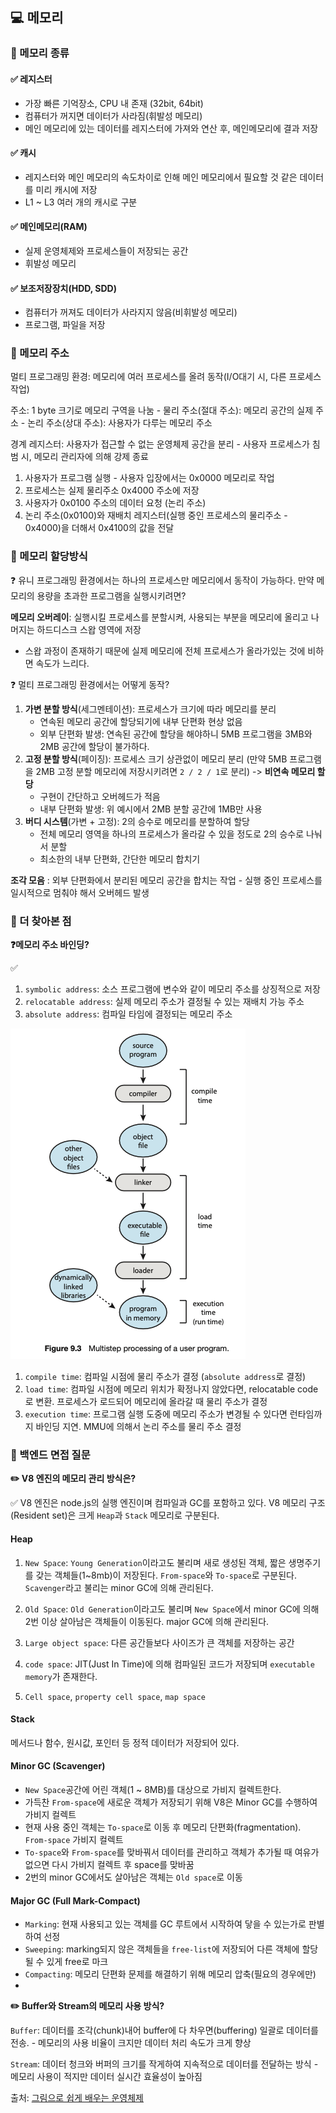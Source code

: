 ## 💻 메모리

### 📌 메모리 종류

#### ✅ 레지스터

-   가장 빠른 기억장소, CPU 내 존재 (32bit, 64bit)
-   컴퓨터가 꺼지면 데이터가 사라짐(휘발성 메모리)
-   메인 메모리에 있는 데이터를 레지스터에 가져와 연산 후, 메인메모리에 결과 저장

#### ✅ 캐시

-   레지스터와 메인 메모리의 속도차이로 인해 메인 메모리에서 필요할 것 같은 데이터를 미리 캐시에 저장
-   L1 ~ L3 여러 개의 캐시로 구분

#### ✅ 메인메모리(RAM)

-   실제 운영체제와 프로세스들이 저장되는 공간
-   휘발성 메모리

#### ✅ 보조저장장치(HDD, SDD)

-   컴퓨터가 꺼져도 데이터가 사라지지 않음(비휘발성 메모리)
-   프로그램, 파일을 저장

### 📌 메모리 주소

멀티 프로그래밍 환경: 메모리에 여러 프로세스를 올려 동작(I/O대기 시, 다른 프로세스 작업)

주소: 1 byte 크기로 메모리 구역을 나눔 - 물리 주소(절대 주소): 메모리 공간의 실제 주소 - 논리 주소(상대 주소): 사용자가 다루는 메모리 주소

경계 레지스터: 사용자가 접근할 수 없는 운영체제 공간을 분리 - 사용자 프로세스가 침범 시, 메모리 관리자에 의해 강제 종료

1. 사용자가 프로그램 실행 - 사용자 입장에서는 0x0000 메모리로 작업
2. 프로세스는 실제 물리주소 0x4000 주소에 저장
3. 사용자가 0x0100 주소의 데이터 요청 (논리 주소)
4. 논리 주소(0x0100)와 재배치 레지스터(실행 중인 프로세스의 물리주소 - 0x4000)을 더해서 0x4100의 값을 전달

### 📌 메모리 할당방식

❓ 유니 프로그래밍 환경에서는 하나의 프로세스만 메모리에서 동작이 가능하다. 만약 메모리의 용량을 초과한 프로그램을 실행시키려면?

**메모리 오버레이**: 실행시킬 프로세스를 분할시켜, 사용되는 부분을 메모리에 올리고 나머지는 하드디스크 스왑 영역에 저장

-   스왑 과정이 존재하기 때문에 실제 메모리에 전체 프로세스가 올라가있는 것에 비하면 속도가 느리다.

❓ 멀티 프로그래밍 환경에서는 어떻게 동작?

1. **가변 분할 방식**(세그멘테이션): 프로세스가 크기에 따라 메모리를 분리
    - 연속된 메모리 공간에 할당되기에 내부 단편화 현상 없음
    - 외부 단편화 발생: 연속된 공간에 할당을 해야하니 5MB 프로그램을 3MB와 2MB 공간에 할당이 불가하다.
2. **고정 분할 방식**(페이징): 프로세스 크기 상관없이 메모리 분리 (만약 5MB 프로그램을 2MB 고정 분할 메모리에 저장시키려면 `2 / 2 / 1`로 분리) -> **비연속 메모리 할당**
    - 구현이 간단하고 오버헤드가 적음
    - 내부 단편화 발생: 위 예시에서 2MB 분할 공간에 1MB만 사용
3. **버디 시스템**(가변 + 고정): 2의 승수로 메모리를 분할하여 할당
    - 전체 메모리 영역을 하나의 프로세스가 올라갈 수 있을 정도로 2의 승수로 나눠서 분할
    - 최소한의 내부 단편화, 간단한 메모리 합치기

**조각 모음** : 외부 단편화에서 분리된 메모리 공간을 합치는 작업 - 실행 중인 프로세스를 일시적으로 멈춰야 해서 오버헤드 발생

### 📌 더 찾아본 점

**❓메모리 주소 바인딩?**

✅

1. `symbolic address`: 소스 프로그램에 변수와 같이 메모리 주소를 상징적으로 저장
2. `relocatable address`: 실제 메모리 주소가 결정될 수 있는 재배치 가능 주소
3. `absolute address`: 컴파일 타임에 결정되는 메모리 주소

![address_binding](./public/address_binding.png)

1. `compile time`: 컴파일 시점에 물리 주소가 결정 (`absolute address`로 결정)
2. `load time`: 컴파일 시점에 메모리 위치가 확정나지 않았다면, relocatable code로 변환. 프로세스가 로드되어 메모리에 올라갈 때 물리 주소가 결정
3. `execution time`: 프로그램 실행 도중에 메모리 주소가 변경될 수 있다면 런타임까지 바인딩 지연. MMU에 의해서 논리 주소를 물리 주소 결정

### 📌 백엔드 면접 질문

**✏️ V8 엔진의 메모리 관리 방식은?**

✅ V8 엔진은 node.js의 실행 엔진이며 컴파일과 GC를 포함하고 있다.
V8 메모리 구조(Resident set)은 크게 `Heap`과 `Stack` 메모리로 구분된다.

#### Heap

1. `New Space`: `Young Generation`이라고도 불리며 새로 생성된 객체, 짧은 생명주기를 갖는 객체들(1~8mb)이 저장된다. `From-space`와 `To-space`로 구분된다. `Scavenger`라고 불리는 minor GC에 의해 관리된다.

2. `Old Space`: `Old Generation`이라고도 불리며 `New Space`에서 minor GC에 의해 2번 이상 살아남은 객체들이 이동된다. major GC에 의해 관리된다.

3. `Large object space`: 다른 공간들보다 사이즈가 큰 객체를 저장하는 공간
4. `code space`: JIT(Just In Time)에 의해 컴파일된 코드가 저장되며 `executable memory`가 존재한다.
5. `Cell space`, `property cell space`, `map space`

#### Stack

메서드나 함수, 원시값, 포인터 등 정적 데이터가 저장되어 있다.

#### Minor GC (Scavenger)

-   `New Space`공간에 어린 객체(1 ~ 8MB)를 대상으로 가비지 컬렉트한다.
-   가득찬 `From-space`에 새로운 객체가 저장되기 위해 V8은 Minor GC를 수행하여 가비지 컬렉트
-   현재 사용 중인 객체는 `To-space`로 이동 후 메모리 단편화(fragmentation). `From-space` 가비지 컬렉트
-   `To-space`와 `From-space`를 맞바꿔서 데이터를 관리하고 객체가 추가될 때 여유가 없으면 다시 가비지 컬렉트 후 space를 맞바꿈
-   2번의 minor GC에서도 살아남은 객체는 `Old space`로 이동

#### Major GC (Full Mark-Compact)

-   `Marking`: 현재 사용되고 있는 객체를 GC 루트에서 시작하여 닿을 수 있는가로 판별하여 선정
-   `Sweeping`: marking되지 않은 객체들을 `free-list`에 저장되어 다른 객체에 할당될 수 있게 free로 마크
-   `Compacting`: 메모리 단편화 문제를 해결하기 위해 메모리 압축(필요의 경우에만)
-

**✏️ Buffer와 Stream의 메모리 사용 방식?**

`Buffer`: 데이터를 조각(chunk)내어 buffer에 다 차우면(buffering) 일괄로 데이터를 전송. - 메모리의 사용 비율이 크지만 데이터 처리 속도가 크게 향상

`Stream`: 데이터 청크와 버퍼의 크기를 작게하여 지속적으로 데이터를 전달하는 방식 - 메모리 사용이 적지만 데이터 실시간 효율성이 높아짐

출처: [그림으로 쉽게 배우는 운영체제](https://www.inflearn.com/course/%EB%B9%84%EC%A0%84%EA%B3%B5%EC%9E%90-%EC%9A%B4%EC%98%81%EC%B2%B4%EC%A0%9C/dashboard)
